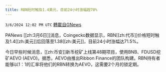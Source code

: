 ```yaml
---
title: RBN短时触及1.4美元，目前24小时涨幅超70%
---
```

`3/6/2024 12:02 PM UTC` [轉載自GNews](https://gnews.org/articles/2370508)

PANews [[zh:3月6日]]消息，Coingecko数据显示，RBN[[zh:代币]]价格短时触及1.4[[zh:美元]]后回落至1.38[[zh:美元]]，目前24小时涨幅达71.5%。

今日早些时候消息，[[zh:币安]]新币挖矿上线第48期项目，使用BNB、FDUSD挖矿AEVO (AEVO)。据悉，AEVO由推出Ribbon Finance的团队构建。RBN持有者能够以1：1的汇率将他们的RBN转换为AEVO，这需要2个月的锁定期。
